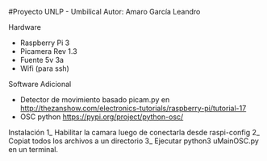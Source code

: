 #Proyecto UNLP - Umbilical
Autor: Amaro García Leandro

Hardware
- Raspberry Pi 3
- Picamera Rev 1.3
- Fuente 5v 3a
- Wifi (para ssh)

Software Adicional
- Detector de movimiento basado picam.py en http://thezanshow.com/electronics-tutorials/raspberry-pi/tutorial-17
- OSC python https://pypi.org/project/python-osc/

Instalación
1_ Habilitar la camara luego de conectarla desde raspi-config
2_ Copiat todos los archivos a un directorio
3_ Ejecutar python3 uMainOSC.py en un terminal.
